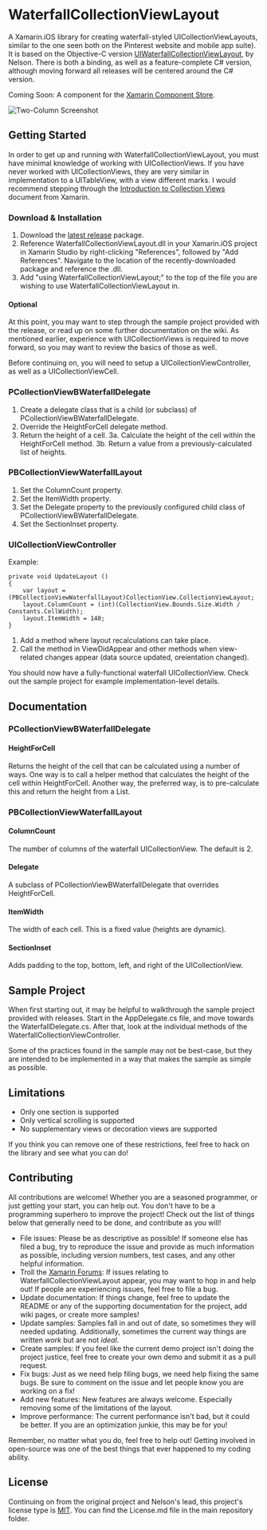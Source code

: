 # WaterfallCollectionViewLayout

A Xamarin.iOS library for creating waterfall-styled UICollectionViewLayouts, similar to the one seen both on the Pinterest website and mobile app suite). It is based on the Objective-C version [UIWaterfallCollectionViewLayout](https://github.com/chiahsien/UICollectionViewWaterfallLayout), by Nelson. There is both a binding, as well as a feature-complete C# version, although moving forward all releases will be centered around the C# version.

Coming Soon: A component for the [Xamarin Component Store](http://components.xamarin.com).

![Two-Column Screenshot](https://github.com/pierceboggan/WaterfallCollectionViewLayout/blob/master/Screenshot.png)

## Getting Started
In order to get up and running with WaterfallCollectionViewLayout, you must have minimal knowledge of working with UICollectionViews. If you have never worked with UICollectionViews, they are very similar in implementation to a UITableView, with a view different marks. I would recommend stepping through the [Introduction to Collection Views](http://docs.xamarin.com/guides/ios/user_interface/introduction_to_collection_views) document from Xamarin.

### Download & Installation

1. Download the [latest release](https://github.com/pierceboggan/WaterfallCollectionViewLayout/releases) package.
2. Reference WaterfallCollectionViewLayout.dll in your Xamarin.iOS project in Xamarin Studio by right-clicking "References", followed by "Add References". Navigate to the location of the recently-downloaded package and reference the .dll.
3. Add "using WaterfallCollectionViewLayout;" to the top of the file you are wishing to use WaterfallCollectionViewLayout in.

#### Optional
At this point, you may want to step through the sample project provided with the release, or read up on some further documentation on the wiki. As mentioned earlier, experience with UICollectionViews is required to move forward, so you may want to review the basics of those as well.

Before continuing on, you will need to setup a UICollectionViewController, as well as a UICollectionViewCell.

### PCollectionViewBWaterfallDelegate
1. Create a delegate class that is a child (or subclass) of PCollectionViewBWaterfallDelegate.
2. Override the HeightForCell delegate method.
3. Return the height of a cell.
3a. Calculate the height of the cell within the HeightForCell method.
3b. Return a value from a previously-calculated list of heights.

### PBCollectionViewWaterfallLayout
1. Set the ColumnCount property.
2. Set the ItemWidth property.
3. Set the Delegate property to the previously configured child class of PCollectionViewBWaterfallDelegate.
4. Set the SectionInset property.

### UICollectionViewController

Example:
```
private void UpdateLayout ()
{
	var layout = (PBCollectionViewWaterfallLayout)CollectionView.CollectionViewLayout;
	layout.ColumnCount = (int)(CollectionView.Bounds.Size.Width / Constants.CellWidth);
	layout.ItemWidth = 140;
}
```
1. Add a method where layout recalculations can take place.
2. Call the method in ViewDidAppear and other methods when view-related changes appear (data source updated, oreientation changed).

You should now have a fully-functional waterfall UICollectionView. Check out the sample project for example implementation-level details.

## Documentation

### PCollectionViewBWaterfallDelegate
#### HeightForCell
Returns the height of the cell that can be calculated using a number of ways. One way is to call a helper method that calculates the height of the cell within HeightForCell. Another way, the preferred way, is to pre-calculate this and return the height from a List<T>.

### PBCollectionViewWaterfallLayout
#### ColumnCount
The number of columns of the waterfall UICollectionView. The default is 2.

#### Delegate
A subclass of PCollectionViewBWaterfallDelegate that overrides HeightForCell.

#### ItemWidth
The width of each cell. This is a fixed value (heights are dynamic).

#### SectionInset
Adds padding to the top, bottom, left, and right of the UICollectionView.

## Sample Project
When first starting out, it may be helpful to walkthrough the sample project provided with releases. Start in the AppDelegate.cs file, and move towards the WaterfallDelegate.cs. After that, look at the individual methods of the WaterfallCollectionViewController.

Some of the practices found in the sample may not be best-case, but they are intended to be implemented in a way that makes the sample as simple as possible.

## Limitations
* Only one section is supported
* Only vertical scrolling is supported
* No supplementary views or decoration views are supported

If you think you can remove one of these restrictions, feel free to hack on the library and see what you can do!

## Contributing
All contributions are welcome! Whether you are a seasoned programmer, or just getting your start, you can help out. You don't have to be a programming superhero to improve the project! Check out the list of things below that generally need to be done, and contribute as you will!

* File issues: Please be as descriptive as possible! If someone else has filed a bug, try to reproduce the issue and provide as much information as possible, including version numbers, test cases, and any other helpful information.
* Troll the [Xamarin Forums](http://forums.xamarin.com/): If issues relating to WaterfallCollectionViewLayout appear, you may want to hop in and help out! If people are experiencing issues, feel free to file a bug.
* Update documentation: If things change, feel free to update the README or any of the supporting documentation for the project, add wiki pages, or create more samples!
* Update samples: Samples fall in and out of date, so sometimes they will needed updating. Additionally, sometimes the current way things are written *work* but are not *ideal*. 
* Create samples: If you feel like the current demo project isn't doing the project justice, feel free to create your own demo and submit it as a pull request.
* Fix bugs: Just as we need help filing bugs, we need help fixing the same bugs. Be sure to comment on the issue and let people know you are working on a fix!
* Add new features: New features are always welcome. Especially removing some of the limitations of the layout.
* Improve performance: The current performance isn't bad, but it could be better. If you are an optimization junkie, this may be for you!

Remember, no matter what you do, feel free to help out! Getting involved in open-source was one of the best things that ever happened to my coding ability.

## License
Continuing on from the original project and Nelson's lead, this project's license type is [MIT](http://en.wikipedia.org/wiki/MIT_License). You can find the License.md file in the main repository folder.
